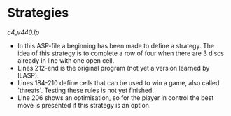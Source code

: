 # Strategies

*c4_v440.lp*
 
- In this ASP-file a beginning has been made to define a strategy. The idea of this strategy is to complete a row of four when there are 3 discs already in line with one open cell.  
- Lines 212-end is the original program (not yet a version learned by ILASP).
- Lines 184-210 define cells that can be used to win a game, also called 'threats'. Testing these rules is not yet finished. 
- Line 206 shows an optimisation, so for the player in control the best move is presented if this strategy is an option. 

